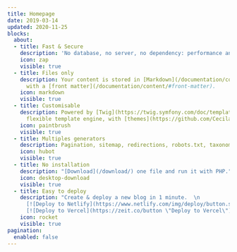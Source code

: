 ```yaml
---
title: Homepage
date: 2019-03-14
updated: 2020-11-25
blocks:
  about:
  - title: Fast & Secure
    description: 'No database, no server, no dependency: performance and security.'
    icon: zap
    visible: true
  - title: Files only
    description: Your content is stored in [Markdown](/documentation/content/#body) flat files
      with a [front matter](/documentation/content/#front-matter).
    icon: markdown
    visible: true
  - title: Customisable
    description: Powered by [Twig](https://twig.symfony.com/doc/templates.html), a
      flexible template engine, with [themes](https://github.com/Cecilapp?q=theme#org-repositories) support.
    icon: paintbrush
    visible: true
  - title: Multiples generators
    description: Pagination, sitemap, redirections, robots.txt, taxonomies, RSS are generated automatically.
    icon: hubot
    visible: true
  - title: No installation
    description: "[Download](/download/) one file and run it with PHP."
    icon: desktop-download
    visible: true
  - title: Easy to deploy
    description: "Create & deploy a new blog in 1 minute.  \n
      [![Deploy to Netlify](https://www.netlify.com/img/deploy/button.svg \"Deploy to Netlify\")](/hosting/netlify/deploy/) 
      [![Deploy to Vercel](https://zeit.co/button \"Deploy to Vercel\")](/hosting/vercel/deploy/)"
    icon: rocket
    visible: true
pagination:
  enabled: false
---
```

